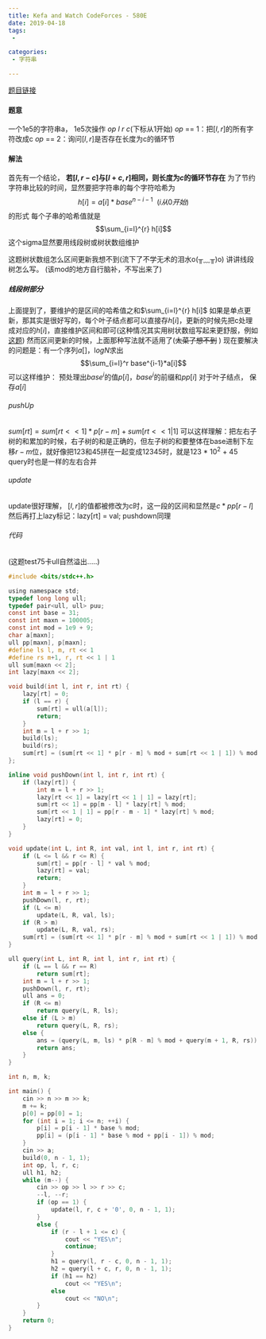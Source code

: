 ```yaml
---
title: Kefa and Watch CodeForces - 580E
date: 2019-04-18
tags:
 - 

categories:
 - 字符串

---
```


[题目链接](http://codeforces.com/problemset/problem/580/E)
#### 题意
一个1e5的字符串a， 1e5次操作
$op\  l\ r\  c$(下标从1开始)
$op$ == 1：把$[l, r]$的所有字符改成c
$op$ == 2：询问$[l, r]$是否存在长度为c的循环节
#### 解法
首先有一个结论， **若$[l, r-c]$与$[l+c, r]$相同，则长度为$c$的循环节存在**
为了节约字符串比较的时间，显然要把字符串的每个字符哈希为
$$h[i] = a[i] * base^{n-i-1}\ \ (i从0开始)$$
的形式
每个子串的哈希值就是
$$\sum_{i=l}^{r} h[i]$$
这个sigma显然要用线段树或树状数组维护

这题树状数组怎么区间更新我想不到(流下了不学无术的泪水o(╥﹏╥)o)
讲讲线段树怎么写。
(该mod的地方自行脑补，不写出来了)
##### 线段树部分
上面提到了，要维护的是区间的哈希值之和$\sum_{i=l}^{r} h[i]$
如果是单点更新，那其实是很好写的，每个叶子结点都可以直接存$h[i]$，更新的时候先把c处理成对应的$h[i]$，直接维护区间和即可(这种情况其实用树状数组写起来更舒服，例如[这题](https://blog.csdn.net/Apale_8/article/details/89322353))
然而区间更新的时候，上面那种写法就不适用了(~~太菜了想不到~~ )
现在要解决的问题是：有一个序列$a[]$，l$ogN$求出
$$\sum_{i=l}^r base^{i-1}*a[i]$$
可以这样维护：
预处理出$base^i$的值$p[i]$，$base^i$的前缀和$pp[i]$
对于叶子结点， 保存$a[i]$
###### pushUp
$sum[rt] = sum[rt << 1] * p[r - m] + sum[rt << 1 | 1]$
可以这样理解：把左右子树的和累加的时候，右子树的和是正确的，但左子树的和要整体在base进制下左移$r-m$位，就好像把123和45拼在一起变成12345时，就是123 * $10^2$ + 45
query时也是一样的左右合并

###### update
update很好理解， $[l, r]$的值都被修改为c时，这一段的区间和显然是$c * pp[r-l]$
然后再打上lazy标记：lazy[rt] = val;
pushdown同理
###### 代码
(这题test75卡ull自然溢出.....)
```c
#include <bits/stdc++.h>

using namespace std;
typedef long long ull;
typedef pair<ull, ull> puu;
const int base = 31;
const int maxn = 100005;
const int mod = 1e9 + 9;
char a[maxn];
ull pp[maxn], p[maxn];
#define ls l, m, rt << 1
#define rs m+1, r, rt << 1 | 1
ull sum[maxn << 2];
int lazy[maxn << 2];

void build(int l, int r, int rt) {
    lazy[rt] = 0;
    if (l == r) {
        sum[rt] = ull(a[l]);
        return;
    }
    int m = l + r >> 1;
    build(ls);
    build(rs);
    sum[rt] = (sum[rt << 1] * p[r - m] % mod + sum[rt << 1 | 1]) % mod;
};

inline void pushDown(int l, int r, int rt) {
    if (lazy[rt]) {
        int m = l + r >> 1;
        lazy[rt << 1] = lazy[rt << 1 | 1] = lazy[rt];
        sum[rt << 1] = pp[m - l] * lazy[rt] % mod;
        sum[rt << 1 | 1] = pp[r - m - 1] * lazy[rt] % mod;
        lazy[rt] = 0;
    }
}

void update(int L, int R, int val, int l, int r, int rt) {
    if (L <= l && r <= R) {
        sum[rt] = pp[r - l] * val % mod;
        lazy[rt] = val;
        return;
    }
    int m = l + r >> 1;
    pushDown(l, r, rt);
    if (L <= m)
        update(L, R, val, ls);
    if (R > m)
        update(L, R, val, rs);
    sum[rt] = (sum[rt << 1] * p[r - m] % mod + sum[rt << 1 | 1]) % mod;
}

ull query(int L, int R, int l, int r, int rt) {
    if (L == l && r == R)
        return sum[rt];
    int m = l + r >> 1;
    pushDown(l, r, rt);
    ull ans = 0;
    if (R <= m)
        return query(L, R, ls);
    else if (L > m)
        return query(L, R, rs);
    else {
        ans = (query(L, m, ls) * p[R - m] % mod + query(m + 1, R, rs)) % mod;
        return ans;
    }
}

int n, m, k;

int main() {
    cin >> n >> m >> k;
    m += k;
    p[0] = pp[0] = 1;
    for (int i = 1; i <= n; ++i) {
        p[i] = p[i - 1] * base % mod;
        pp[i] = (p[i - 1] * base % mod + pp[i - 1]) % mod;
    }
    cin >> a;
    build(0, n - 1, 1);
    int op, l, r, c;
    ull h1, h2;
    while (m--) {
        cin >> op >> l >> r >> c;
        --l, --r;
        if (op == 1) {
            update(l, r, c + '0', 0, n - 1, 1);
        }
        else {
            if (r - l + 1 <= c) {
                cout << "YES\n";
                continue;
            }
            h1 = query(l, r - c, 0, n - 1, 1);
            h2 = query(l + c, r, 0, n - 1, 1);
            if (h1 == h2)
                cout << "YES\n";
            else
                cout << "NO\n";
        }
    }
    return 0;
}
```



